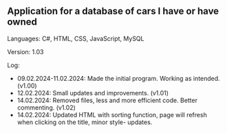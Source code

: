 <h2>Application for a database of cars I have or have owned</h2>
<p>Languages: C#, HTML, CSS, JavaScript, MySQL</p>
<p>Version: 1.03</p>

<p>Log:</p>
<ul>
    <li>09.02.2024-11.02.2024: Made the initial program. Working as intended. (v1.00)</li>
    <li>12.02.2024: Small updates and improvements. (v1.01)</li>
    <li>14.02.2024: Removed files, less and more efficient code. Better commenting. (v1.02)</li>
    <li>14.02.2024: Updated HTML with sorting function, page will refresh when clicking on the title, 
    minor style- updates.</li>
</ul>

